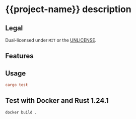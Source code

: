 # {{project-name}} description

## Legal

Dual-licensed under `MIT` or the [UNLICENSE](http://unlicense.org/).

## Features

## Usage

```toml
cargo test
```

## Test with Docker and Rust 1.24.1

```bash
docker build .
```
